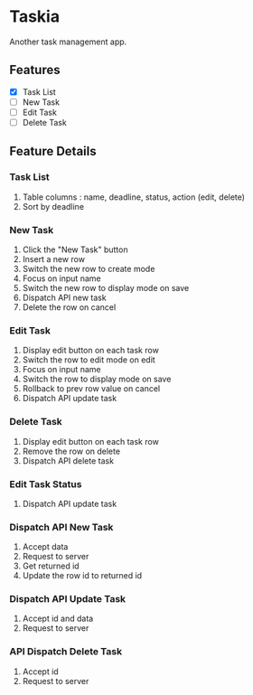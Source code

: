 # Taskia

Another task management app.

## Features

- [x] Task List
- [ ] New Task
- [ ] Edit Task
- [ ] Delete Task

## Feature Details

### Task List

1. Table columns : name, deadline, status, action (edit, delete)
2. Sort by deadline

### New Task

1. Click the "New Task" button
2. Insert a new row
3. Switch the new row to create mode
4. Focus on input name
5. Switch the new row to display mode on save
6. Dispatch API new task
7. Delete the row on cancel

### Edit Task

1. Display edit button on each task row
2. Switch the row to edit mode on edit
3. Focus on input name
4. Switch the row to display mode on save
5. Rollback to prev row value on cancel
6. Dispatch API update task

### Delete Task

1. Display edit button on each task row
2. Remove the row on delete
3. Dispatch API delete task

### Edit Task Status

1. Dispatch API update task

### Dispatch API New Task

1. Accept data
2. Request to server
3. Get returned id
4. Update the row id to returned id

### Dispatch API Update Task

1. Accept id and data
2. Request to server

### API Dispatch Delete Task

1. Accept id
2. Request to server

